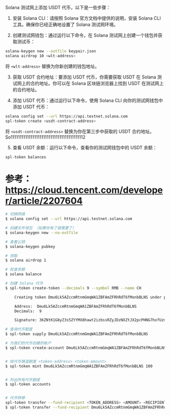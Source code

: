  Solana 测试网上添加 USDT 代币，以下是一些步骤：

1. 安装 Solana CLI：请按照 Solana 官方文档中提供的说明，安装 Solana CLI 工具。确保你已经正确地设置了 Solana 测试网环境。

2. 创建测试网钱包：通过运行以下命令，在 Solana 测试网上创建一个钱包并获取测试币：

```sh
solana-keygen new --outfile keypair.json
solana airdrop 10 <wlt-address>
```
将 `<wlt-address>` 替换为你新创建的钱包地址。

3. 获取 USDT 合约地址：要添加 USDT 代币，你需要获取 USDT 在 Solana 测试网上的合约地址。你可以在 Solana 区块链浏览器上找到 USDT 在测试网上的合约地址。

4. 添加 USDT 代币：通过运行以下命令，使用 Solana CLI 向你的测试网钱包中添加 USDT 代币：

```sh
solana config set --url https://api.testnet.solana.com
spl-token create <usdt-contract-address>
```
将 `<usdt-contract-address>` 替换为你在第三步中获取的 USDT 合约地址。So11111111111111111111111111111111111111112

5. 查看 USDT 余额：运行以下命令，查看你的测试网钱包中的 USDT 余额：

```sh
spl-token balances
```


# 参考： https://cloud.tencent.com/developer/article/2207604

```sh
# 切换网络
$ solana config set --url https://api.testnet.solana.com

# 创建文件钱包 （如果你有了就需要了）
$ solana-keygen new --no-outfile

# 查看公钥
$ solana-keygen pubkey

# 领取
$ solana airdrop 1

# 检查余额
$ solana balance

# 创建 Solana 代币
$ spl-token create-token --decimals 9 --symbol RMB --name CH

    Creating token Dmu6Lk5AZccmRtnmGmqWA1ZBFAmZFRhRdT6fMonbBLNS under program TokenkegQfeZyiNwAJbNbGKPFXCWuBvf9Ss623VQ5DA

    Address:  Dmu6Lk5AZccmRtnmGmqWA1ZBFAmZFRhRdT6fMonbBLNS
    Decimals:  9

    Signature: 36ZNtK1G8yZ3s5ZYYMX8hawt2izbssRZyJDzNXZtJX2pcPHNG7hofUzmhseCL5AXWJq5CJGfu8ixALxmQokTb8Ua

# 查询代币额度
$ spl-token supply Dmu6Lk5AZccmRtnmGmqWA1ZBFAmZFRhRdT6fMonbBLNS

# 为我们的代币创建的帐户
$ spl-token create-account Dmu6Lk5AZccmRtnmGmqWA1ZBFAmZFRhRdT6fMonbBLNS


# 给代币铸造额度 <token-address> <token-amount>
$ spl-token mint Dmu6Lk5AZccmRtnmGmqWA1ZBFAmZFRhRdT6fMonbBLNS 100


# 列出所有代币额度
$ spl-token accounts


# 代币转移 
spl-token transfer --fund-recipient <TOKEN_ADDRESS> <AMOUNT> <RECIPIENT_ADDRESS>
$ spl-token transfer --fund-recipient Dmu6Lk5AZccmRtnmGmqWA1ZBFAmZFRhRdT6fMonbBLNS 100 3patsJTnGmAeMMtT2L5t9pKUw2mj79W8Yho4rh9PDpQu
```



<!-- 在v1.4.7版本中，以下命令可以创建一个名为MYTOKEN、符号为MT、小数位为6的代币：
之后新版本不可以设置符号 和更改名称
https://github.com/solana-labs/solana/releases/tag/v1.4.7
sh -c "$(curl -sSfL https://release.solana.com/v1.4.7/install)" -->